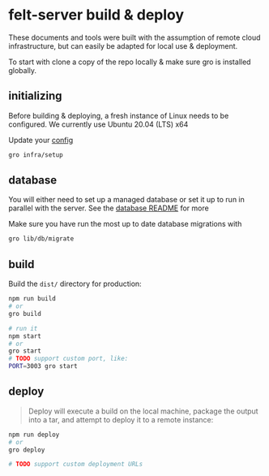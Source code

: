 # felt-server build & deploy

These documents and tools were built with the assumption of remote cloud infrastructure,
but can easily be adapted for local use & deployment.

To start with clone a copy of the repo locally & make sure gro is installed globally.

## initializing

Before building & deploying, a fresh instance of Linux needs to be configured.
We currently use Ubuntu 20.04 (LTS) x64

Update your [config](src/lib/config.js)

```bash
gro infra/setup
```

## database

You will either need to set up a managed database or set it up to run
in parallel with the server. See the [database README](src/lib/db/README.md) for more

Make sure you have run the most up to date database migrations with

```bash
gro lib/db/migrate
```

## build

Build the `dist/` directory for production:

```bash
npm run build
# or
gro build

# run it
npm start
# or
gro start
# TODO support custom port, like:
PORT=3003 gro start
```

## deploy

> Deploy will execute a build on the local machine, package the output into a tar, and attempt to deploy it to a remote instance:

```bash
npm run deploy
# or
gro deploy

# TODO support custom deployment URLs
```
